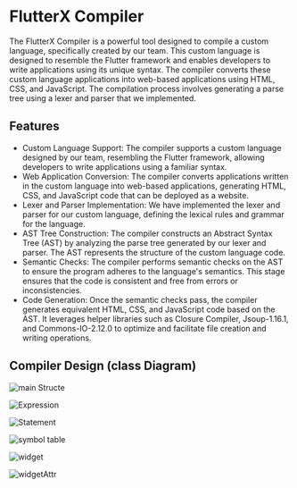 FlutterX Compiler
=============================

The FlutterX Compiler is a powerful tool designed to compile a custom language, specifically created by our team. This custom language is designed to resemble the Flutter framework and enables developers to write applications using its unique syntax. The compiler converts these custom language applications into web-based applications using HTML, CSS, and JavaScript. The compilation process involves generating a parse tree using a lexer and parser that we implemented.

Features
--------

- Custom Language Support: The compiler supports a custom language designed by our team, resembling the Flutter framework, allowing developers to write applications using a familiar syntax.
- Web Application Conversion: The compiler converts applications written in the custom language into web-based applications, generating HTML, CSS, and JavaScript code that can be deployed as a website.
- Lexer and Parser Implementation: We have implemented the lexer and parser for our custom language, defining the lexical rules and grammar for the language.
- AST Tree Construction: The compiler constructs an Abstract Syntax Tree (AST) by analyzing the parse tree generated by our lexer and parser. The AST represents the structure of the custom language code.
- Semantic Checks: The compiler performs semantic checks on the AST to ensure the program adheres to the language's semantics. This stage ensures that the code is consistent and free from errors or inconsistencies.
- Code Generation: Once the semantic checks pass, the compiler generates equivalent HTML, CSS, and JavaScript code based on the AST. It leverages helper libraries such as Closure Compiler, Jsoup-1.16.1, and Commons-IO-2.12.0 to optimize and facilitate file creation and writing operations.

Compiler Design (class Diagram)
--------
![main Structe](https://github.com/Twfek-Ajeneh/FlutterX-Compiler/assets/92256265/abd97200-d459-45a8-8af0-cffcf6b30110)

![Expression](https://github.com/Twfek-Ajeneh/FlutterX-Compiler/assets/92256265/7613780d-10da-4344-9d7e-ed14d95d5498)

![Statement](https://github.com/Twfek-Ajeneh/FlutterX-Compiler/assets/92256265/0f17ccaf-73d0-4791-8d86-104894ecb1ca)

![symbol table](https://github.com/Twfek-Ajeneh/FlutterX-Compiler/assets/92256265/85f3cb47-e0df-4e94-9585-67a9653f50f4)

![widget](https://github.com/Twfek-Ajeneh/FlutterX-Compiler/assets/92256265/e0281b8c-956f-4856-8bd2-bc5e68892eb5)

![widgetAttr](https://github.com/Twfek-Ajeneh/FlutterX-Compiler/assets/92256265/98cfcf49-269e-4a63-b8d7-88aa3f338c94)
